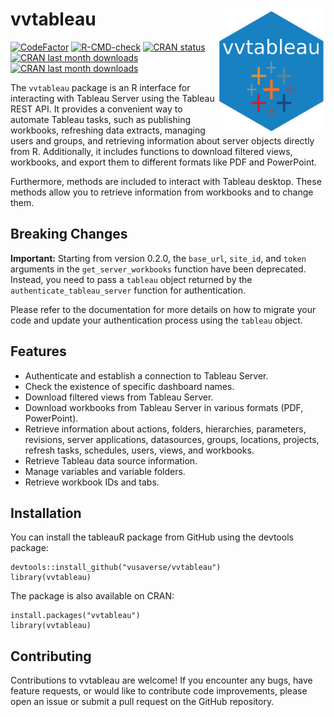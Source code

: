 # vvtableau <a href='https://github.com/vusaverse/vvtableau'><img src="man/figures/hex-vvtableau.png" style="float:right; height:200px;" height="200" align="right"/></a>

[![CodeFactor](https://www.codefactor.io/repository/github/vusaverse/vvtableau/badge)](https://www.codefactor.io/repository/github/vusaverse/vvtableau)
[![R-CMD-check](https://github.com/vusaverse/vvtableau/actions/workflows/R-CMD-check.yaml/badge.svg)](https://github.com/vusaverse/vvtableau/actions/workflows/R-CMD-check.yaml)
[![CRAN status](https://www.r-pkg.org/badges/version/vvtableau)](https://CRAN.R-project.org/package=vvtableau/)
[![CRAN last month downloads](https://cranlogs.r-pkg.org/badges/last-month/vvtableau?color=green/)](https://cran.r-project.org/package=vvtableau/)
[![CRAN last month downloads](https://cranlogs.r-pkg.org/badges/grand-total/vvtableau?color=green/)](https://cran.r-project.org/package=vvtableau/)

The `vvtableau` package is an R interface for interacting with Tableau Server using the Tableau REST API. It provides a convenient way to automate Tableau tasks, such as publishing workbooks, refreshing data extracts, managing users and groups, and retrieving information about server objects directly from R. Additionally, it includes functions to download filtered views, workbooks, and export them to different formats like PDF and PowerPoint.

Furthermore, methods are included to interact with Tableau desktop. These methods allow you to retrieve information from workbooks and to change them.


## Breaking Changes

**Important:** Starting from version 0.2.0, the `base_url`, `site_id`, and `token` arguments in the `get_server_workbooks` function have been deprecated. Instead, you need to pass a `tableau` object returned by the `authenticate_tableau_server` function for authentication.

Please refer to the documentation for more details on how to migrate your code and update your authentication process using the `tableau` object.


## Features
- Authenticate and establish a connection to Tableau Server.
- Check the existence of specific dashboard names.
- Download filtered views from Tableau Server.
- Download workbooks from Tableau Server in various formats (PDF, PowerPoint).
- Retrieve information about actions, folders, hierarchies, parameters, revisions, server applications, datasources, groups, locations, projects, refresh tasks, schedules, users, views, and workbooks.
- Retrieve Tableau data source information.
- Manage variables and variable folders.
- Retrieve workbook IDs and tabs.

## Installation

You can install the tableauR package from GitHub using the devtools package:

```{r}
devtools::install_github("vusaverse/vvtableau")
library(vvtableau)
```

The package is also available on CRAN:

```{r}
install.packages("vvtableau")
library(vvtableau)
```

## Contributing

Contributions to vvtableau are welcome! If you encounter any bugs, have feature requests, or would like to contribute code improvements, please open an issue or submit a pull request on the GitHub repository.
